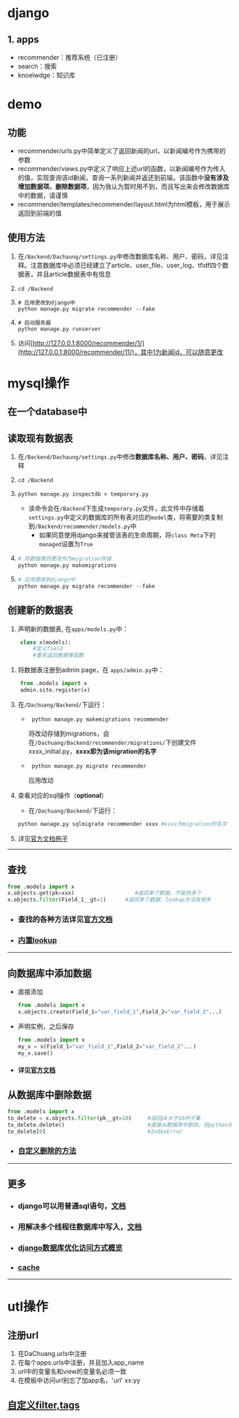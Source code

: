 # django
##  1. <a name='apps'></a>apps
- recommender：推荐系统（已注册）
- search：搜索
- knoelwdge：知识库

# demo
## 功能
- recommender/urls.py中简单定义了返回新闻的url，以新闻编号作为携带的参数
- recommender/views.py中定义了响应上述url的函数，以新闻编号作为传入的值，实现查询该id新闻，查询一系列新闻并返还到前端，该函数中**没有涉及增加数据项、删除数据项**，因为我认为暂时用不到，而且写出来会修改数据库中的数据，请谨慎
- recommender/templates/recommender/layout.html为html模板，用于展示返回到前端的值

## 使用方法

1. 在```/Backend/Dachaung/settings.py```中修改数据库名称、用户、密码，详见注释。注意数据库中必须已经建立了article、user_file、user_log、tfidf四个数据表，并且article数据表中有信息
2. ```shell
   cd /Backend
   ``` 
3. ```shell
   # 应用更改到django中
   python manage.py migrate recommender --fake
   ```
4. ```shell
   # 启动服务器
   python manage.py runserver
   ```
5. 访问[http://127.0.0.1:8000/recommender/1/](http://127.0.0.1:8000/recommender/11/)，其中1为新闻id，可以随意更改


# mysql操作

**在一个database中**
---

##  读取现有数据表
1. 在```/Backend/Dachaung/settings.py```中修改**数据库名称、用户、密码**，详见注释
2. ```
   cd /Backend
   ```
3. ```
   python manage.py inspectdb > temporary.py 
   ```
   - 该命令会在```/Backend```下生成```temporary.py```文件，此文件中存储着```settings.py```中定义的数据库的所有表对应的```model```类，将需要的类复制到```/Backend/recommender/models.py```中
     - 如果同意使用django来接管该表的生命周期，将```class Meta```下的```managed```设置为```True```

4. ```python
   # 将数据表的更改作为migration存储
   python manage.py makemigrations 
   ```
5. ```python
   # 应用更改到django中
   python manage.py migrate recommender --fake
   ```

##  创建新的数据表
1. 声明新的数据表,
在```apps/models.py```中：
```python
    class x(models):
        #定义field
        #重写返回数据等函数
```
1. 将数据表注册到admin page，在
```apps/admin.py```中：
```python
    from .models import x
    admin.site.register(x)
```

3. 在```/Dachuang/Backend/```下运行：
    - ```
       python manage.py makemigrations recommender
      ```
      将改动存储到migrations，会在```/Dachuang/Backend/recommender/migrations/```下创建文件xxxx_initial.py，**xxxx即为该migration的名字**
    - ```
       python manage.py migrate recommender
      ```
      应用改动

4. 查看对应的sql操作（**optional**）
     - 在```/Dachuang/Backend/```下运行：
      ```python
      python manage.py sqlmigrate recommender xxxx #xxxx为migration的名字
      ```

5. 详见[官方文档例子](https://docs.djangoproject.com/en/3.1/intro/tutorial02/#activating-models)
  
---
## 查找
```python
from .models import x
x.objects.get(pk=xxx)                   #返回单个数据，不能找多个
x.objects.filter(Field_1__gt=1)      #返回多个数据，lookup方法有很多 
```
- ### 查找的各种方法详见[官方文档](https://docs.djangoproject.com/en/3.1/topics/db/queries/#field-lookups-intro)
- ### [内置lookup](https://docs.djangoproject.com/en/3.1/ref/models/querysets/#field-lookups)
---
## 向数据库中添加数据
- 直接添加
    ```python
    from .models import x
    x.objects.create(Field_1="var_field_1",Field_2="var_field_2"...)
    ```
- 声明实例，之后保存
    ```python
    from .models import x
    my_x = x(Field_1="var_field_1",Field_2="var_field_2"...)
    my_x.save()
    ```
- #### 详见[官方文档](https://docs.djangoproject.com/en/3.1/ref/models/instances/)

## 从数据库中删除数据
```python
from .models import x
to_delete = x.objects.filter(pk__gt=10)     #返回pk大于10的子集
to_delete.delete()                          #直接从数据库中删除，但python实例仍然存在，其中数据已经被删除
to_delete[0]                                #IndexError
```
- ### [自定义删除的方法](https://docs.djangoproject.com/en/3.1/topics/db/queries/#topics-db-queries-delete)
---
## 更多
- ### django可以用普通sql语句，[文档](https://docs.djangoproject.com/en/3.1/topics/db/sql/)

- ### 用解决多个线程往数据库中写入，[文档](https://docs.djangoproject.com/en/3.1/ref/models/expressions/)

- ### [django数据库优化访问方式概览](https://docs.djangoproject.com/en/3.1/topics/db/optimization/)

- ### [cache](https://docs.djangoproject.com/en/3.1/topics/cache/#the-per-site-cache)

***

# utl操作

## 注册url
1. 在DaChuang.urls中注册
2. 在每个apps.urls中注册，并且加入app_name
3. url中的变量名和view的变量名必须一致
4. 在模板中访问url别忘了加app名，'url' xx:yy

## [自定义filter,tags](https://docs.djangoproject.com/en/3.1/howto/custom-lookups/)
